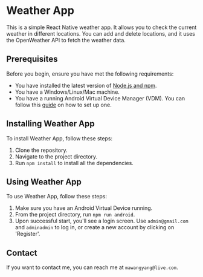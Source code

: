 # Weather App

This is a simple React Native weather app. It allows you to check the current weather in different locations. You can add and delete locations, and it uses the OpenWeather API to fetch the weather data.

## Prerequisites

Before you begin, ensure you have met the following requirements:

- You have installed the latest version of [Node.js and npm](https://nodejs.org/en/download/).
- You have a Windows/Linux/Mac machine.
- You have a running Android Virtual Device Manager (VDM). You can follow this [guide](https://developer.android.com/studio/run/managing-avds) on how to set up one.

## Installing Weather App

To install Weather App, follow these steps:

1. Clone the repository.
2. Navigate to the project directory.
3. Run `npm install` to install all the dependencies.

## Using Weather App

To use Weather App, follow these steps:

1. Make sure you have an Android Virtual Device running.
2. From the project directory, run `npm run android`.
3. Upon successful start, you'll see a login screen. Use `admin@gmail.com` and `adminadmin` to log in, or create a new account by clicking on 'Register'.

## Contact

If you want to contact me, you can reach me at `mawangyang@live.com`.
